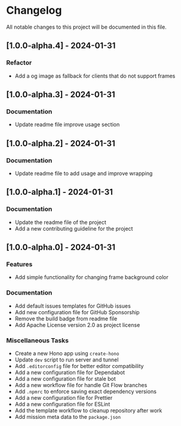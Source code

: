 # Changelog

All notable changes to this project will be documented in this file.

## [1.0.0-alpha.4] - 2024-01-31

### Refactor

- Add a og image as fallback for clients that do not support frames

## [1.0.0-alpha.3] - 2024-01-31

### Documentation

- Update readme file improve usage section

## [1.0.0-alpha.2] - 2024-01-31

### Documentation

- Update readme file to add usage and improve wrapping

## [1.0.0-alpha.1] - 2024-01-31

### Documentation

- Update the readme file of the project
- Add a new contributing guideline for the project

## [1.0.0-alpha.0] - 2024-01-31

### Features

- Add simple functionality for changing frame background color

### Documentation

- Add default issues templates for GitHub issues
- Add new configuration file for GitHub Sponsorship
- Remove the build badge from readme file
- Add Apache License version 2.0 as project license

### Miscellaneous Tasks

- Create a new Hono app using `create-hono`
- Update `dev` script to run server and tunnel
- Add `.editorconfig` file for better editor compatibility
- Add a new configuration file for Dependabot
- Add a new configuration file for stale bot
- Add a new workflow file for handle Git Flow branches
- Add `.npmrc` to enforce saving exact dependency versions
- Add a new configuration file for Prettier
- Add a new configuration file for ESLint
- Add the template workflow to cleanup repository after work
- Add mission meta data to the `package.json`

<!-- generated by git-cliff -->
